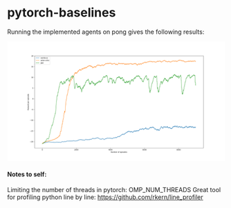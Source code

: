 # pytorch-baselines

Running the implemented agents on pong gives the following results:

![](pong-results.png)


#### Notes to self:
Limiting the number of threads in pytorch: OMP_NUM_THREADS
Great tool for profiling python line by line: https://github.com/rkern/line_profiler

